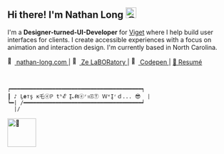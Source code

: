 <h2>
  <span>Hi there! I'm Nathan Long</span>
  <picture>
    <source srcset="https://fonts.gstatic.com/s/e/notoemoji/latest/1f60e/512.webp" type="image/webp">
    <img src="https://fonts.gstatic.com/s/e/notoemoji/latest/1f60e/512.gif" alt="😎" width="24" height="24">
  </picture>
</h2>

I'm a **Designer-turned-UI-Developer** for [Viget](https://www.viget.com/) where I help build user interfaces for clients. I create accessible experiences with a focus on animation and interaction design. I'm currently based in North Carolina.

<a href="https://nathan-long.com">
  <picture width="16" height="16"> 
    <source srcset="https://fonts.gstatic.com/s/e/notoemoji/latest/1f331/512.webp" type="image/webp">
    <img src="https://fonts.gstatic.com/s/e/notoemoji/latest/1f331/512.gif" alt="🌱" width="16" height="16">
  </picture> 
  nathan-long.com
</a> | 
<a href="https://nathan-long.com/lab/">
  <picture>
    <source srcset="https://fonts.gstatic.com/s/e/notoemoji/latest/1f680/512.webp" type="image/webp">
    <img src="https://fonts.gstatic.com/s/e/notoemoji/latest/1f680/512.gif" alt="🚀" width="16" height="16">
  </picture>
  Ze LaBORatory
</a> |
<a href="https://codepen.io/nathanlong">
  <picture>
    <source srcset="https://fonts.gstatic.com/s/e/notoemoji/latest/1f31f/512.webp" type="image/webp">
    <img src="https://fonts.gstatic.com/s/e/notoemoji/latest/1f31f/512.gif" alt="🌟" width="16" height="16">
  </picture>
  Codepen
</a> |
<a href="https://www.linkedin.com/in/nathanmlong/">
  🥫 Resumé
</a>

&nbsp;

```
┍━━━━━━━━━━━━━━━━━━━━━━━━━━━━━━━━━━━━━━━━━┑  
┃ ♪ Ļ𝐞тş к乇ⓔℙ tʰ𝓔 Į𝓝𝐭ⓔʳ𝔫𝔼Ⓣ ＷᵉĮʳｄ... 😎 ⎹   
┕━| /━━━━━━━━━━━━━━━━━━━━━━━━━━━━━━━━━━━━━┙   
  |/
```
<picture>
  <source srcset="https://fonts.gstatic.com/s/e/notoemoji/latest/1f422/512.webp" type="image/webp">
  <img src="https://fonts.gstatic.com/s/e/notoemoji/latest/1f422/512.gif" alt="🐢" width="64" height="64">
</picture>

